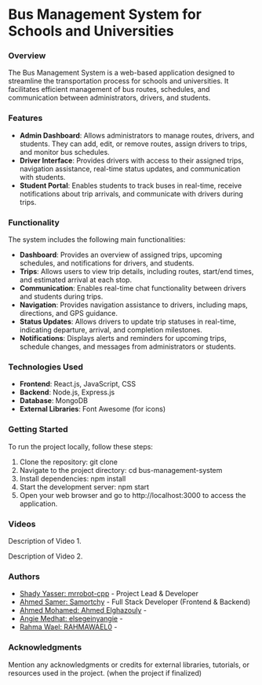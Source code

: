 # Bus Management System for Schools and Universities

### Overview
The Bus Management System is a web-based application designed to streamline the transportation process for schools and universities. It facilitates efficient management of bus routes, schedules, and communication between administrators, drivers, and students.

### Features

- **Admin Dashboard**: Allows administrators to manage routes, drivers, and students. They can add, edit, or remove routes, assign drivers to trips, and monitor bus schedules.
- **Driver Interface**: Provides drivers with access to their assigned trips, navigation assistance, real-time status updates, and communication with students.
- **Student Portal**: Enables students to track buses in real-time, receive notifications about trip arrivals, and communicate with drivers during trips.
### Functionality
The system includes the following main functionalities:

- **Dashboard**: Provides an overview of assigned trips, upcoming schedules, and notifications for drivers, and students.
- **Trips**: Allows users to view trip details, including routes, start/end times, and estimated arrival at each stop.
- **Communication**: Enables real-time chat functionality between drivers and students during trips.
- **Navigation**: Provides navigation assistance to drivers, including maps, directions, and GPS guidance.
- **Status Updates**: Allows drivers to update trip statuses in real-time, indicating departure, arrival, and completion milestones.
- **Notifications**: Displays alerts and reminders for upcoming trips, schedule changes, and messages from administrators or students.
### Technologies Used
- **Frontend**:  React.js, JavaScript, CSS  
- **Backend**: Node.js, Express.js
- **Database**: MongoDB
- **External Libraries**: Font Awesome (for icons)
### Getting Started
To run the project locally, follow these steps:

1. Clone the repository: git clone <repository-url>
2. Navigate to the project directory: cd bus-management-system
3. Install dependencies: npm install
4. Start the development server: npm start
5. Open your web browser and go to http://localhost:3000 to access the application.
### Videos

Description of Video 1.


Description of Video 2.

### Authors
- [Shady Yasser: mrrobot-cpp](https://github.com/MrRobot-cpp) - Project Lead & Developer
- [Ahmed Samer: Samortchy](https://github.com/Samortchy) - Full Stack Developer (Frontend & Backend)
- [Ahmed Mohamed: Ahmed Elghazouly](https://github.com/Ahmed-Elghazouly) - 
- [Angie Medhat: elsegeinyangie](https://github.com/elsegeinyangie) - 
- [Rahma Wael: RAHMAWAEL0](https://github.com/RAHMAWAEL0) - 

### Acknowledgments
Mention any acknowledgments or credits for external libraries, tutorials, or resources used in the project. (when the project if finalized)
